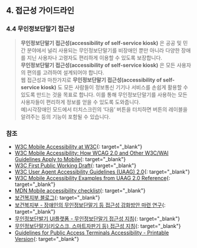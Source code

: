 ## 4. 접근성 가이드라인

### 4.4 무인정보단말기 접근성
>**무인정보단말기 접근성(accessibility of self-service kiosk)** 은 공공 및 민간 분야에서 널리 사용되는 무인정보단말기를 비장애인 뿐만 아니라 다양한 장애를 지닌 사용자나 고령자도 편리하게 이용할 수 있도록 보장합니다.    
**무인정보단말기 접근성(accessibility of self-service kiosk)** 은 모든 사용자의 편의를 고려하여 설계되어야 합니다.   
웹 접근성과 마찬가지로 **무인정보단말기 접근성(accessibility of self-service kiosk)** 도 모든 사람들이 정보통신 기기나 서비스를 손쉽게 활용할 수 있도록 만드는 것을 목표로 합니다. 이를 통해 무인정보단말기를 사용하는 모든 사용자들이 편리하게 정보를 얻을 수 있도록 도와줍니다.    
예)시각장애인 모드에서 터치스크린의 ‘다음’ 버튼을 터치하면 버튼의 레이블을 알려주는 등의 기능이 포함될 수 있습니다.    

### 참조
- [W3C Mobile Accessibility at W3C](https://www.w3.org/WAI/standards-guidelines/mobile/){: target="_blank"}   
- [W3C Mobile Accessibility: How WCAG 2.0 and Other W3C/WAI Guidelines Apply to Mobile](https://www.w3.org/TR/mobile-accessibility-mapping/){: target="_blank"}    
- [W3C First Public Working Draft](https://www.w3.org/news/2015/first-public-working-draft-performance-timeline-level-2/){: target="_blank"}    
- [W3C User Agent Accessibility Guidelines (UAAG) 2.0](https://www.w3.org/TR/UAAG20/){: target="_blank"}   
- [W3C Mobile Accessibility Examples from UAAG 2.0 Reference](https://www.w3.org/TR/IMPLEMENTING-UAAG20/mobile.html){: target="_blank"}   
- [MDN Mobile accessibility checklist](https://developer.mozilla.org/en-US/docs/Web/Accessibility/Mobile_accessibility_checklist){: target="_blank"}   
- [보건복지부 블로그](https://blog.naver.com/prologue/PrologueList.naver?blogId=mohw2016){: target="_blank"}   
- [보건복지부 - 장애인의 무인정보단말기 등 접근성 강화방안 마련 연구](https://www.mohw.go.kr/synap/doc.html?fn=1635730805506_20211101104005.pdf&rs=/upload/result/202405/){: target="_blank"}   
- [무인정보단발기 UI플랫폼 - 무인정보단말기 접근성 지침](https://www.kioskui.or.kr/index.do?menu_id=00000985){: target="_blank"}   
- [무인정보단말기(키오스크, 스마트자판기 등) 접근성 지침](https://standard.go.kr/KSCI/standardIntro/getStandardSearchView.do?menu19&topMenuId=502&upperMenuId=503&ksNo=KSX9211&tmprKsNo=KS_X_NEW_2015_1845&reformNo=01){: target="_blank"}   
- [Guidelines for Public Access Terminals Accessibility - Printable Version](https://mada.org.qa/wp-content/uploads/2020/01/Ireland-Guidelines-for-Public-Access-Terminals-Accessibility.pdf){: target="_blank"}   
